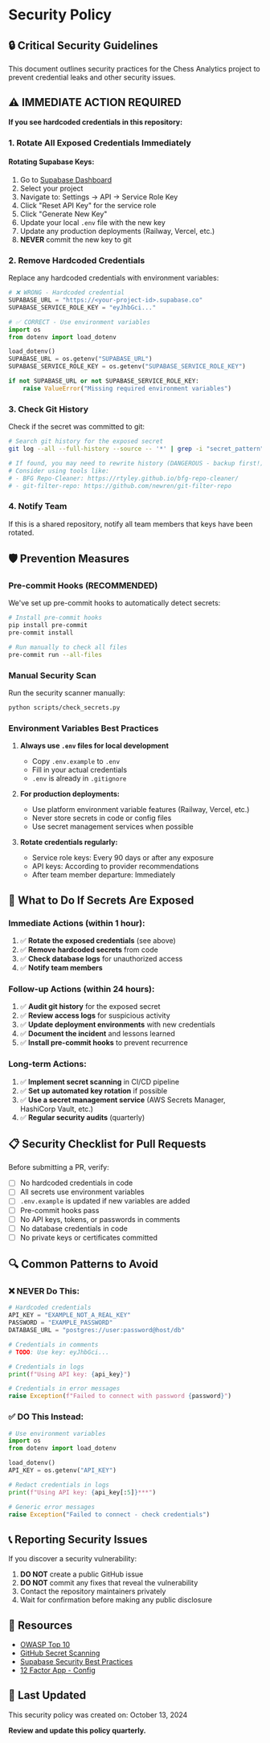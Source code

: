 # Security Policy

## 🔒 Critical Security Guidelines

This document outlines security practices for the Chess Analytics project to prevent credential leaks and other security issues.

## ⚠️ IMMEDIATE ACTION REQUIRED

**If you see hardcoded credentials in this repository:**

### 1. Rotate All Exposed Credentials Immediately

#### Rotating Supabase Keys:

1. Go to [Supabase Dashboard](https://app.supabase.com)
2. Select your project
3. Navigate to: Settings → API → Service Role Key
4. Click "Reset API Key" for the service role
5. Click "Generate New Key"
6. Update your local `.env` file with the new key
7. Update any production deployments (Railway, Vercel, etc.)
8. **NEVER** commit the new key to git

### 2. Remove Hardcoded Credentials

Replace any hardcoded credentials with environment variables:

```python
# ❌ WRONG - Hardcoded credential
SUPABASE_URL = "https://<your-project-id>.supabase.co"
SUPABASE_SERVICE_ROLE_KEY = "eyJhbGci..."

# ✅ CORRECT - Use environment variables
import os
from dotenv import load_dotenv

load_dotenv()
SUPABASE_URL = os.getenv("SUPABASE_URL")
SUPABASE_SERVICE_ROLE_KEY = os.getenv("SUPABASE_SERVICE_ROLE_KEY")

if not SUPABASE_URL or not SUPABASE_SERVICE_ROLE_KEY:
    raise ValueError("Missing required environment variables")
```

### 3. Check Git History

Check if the secret was committed to git:

```bash
# Search git history for the exposed secret
git log --all --full-history --source -- '*' | grep -i "secret_pattern"

# If found, you may need to rewrite history (DANGEROUS - backup first!)
# Consider using tools like:
# - BFG Repo-Cleaner: https://rtyley.github.io/bfg-repo-cleaner/
# - git-filter-repo: https://github.com/newren/git-filter-repo
```

### 4. Notify Team

If this is a shared repository, notify all team members that keys have been rotated.

## 🛡️ Prevention Measures

### Pre-commit Hooks (RECOMMENDED)

We've set up pre-commit hooks to automatically detect secrets:

```bash
# Install pre-commit hooks
pip install pre-commit
pre-commit install

# Run manually to check all files
pre-commit run --all-files
```

### Manual Security Scan

Run the security scanner manually:

```bash
python scripts/check_secrets.py
```

### Environment Variables Best Practices

1. **Always use `.env` files for local development**
   - Copy `.env.example` to `.env`
   - Fill in your actual credentials
   - `.env` is already in `.gitignore`

2. **For production deployments:**
   - Use platform environment variable features (Railway, Vercel, etc.)
   - Never store secrets in code or config files
   - Use secret management services when possible

3. **Rotate credentials regularly:**
   - Service role keys: Every 90 days or after any exposure
   - API keys: According to provider recommendations
   - After team member departure: Immediately

## 🚨 What to Do If Secrets Are Exposed

### Immediate Actions (within 1 hour):

1. ✅ **Rotate the exposed credentials** (see above)
2. ✅ **Remove hardcoded secrets** from code
3. ✅ **Check database logs** for unauthorized access
4. ✅ **Notify team members**

### Follow-up Actions (within 24 hours):

1. ✅ **Audit git history** for the exposed secret
2. ✅ **Review access logs** for suspicious activity
3. ✅ **Update deployment environments** with new credentials
4. ✅ **Document the incident** and lessons learned
5. ✅ **Install pre-commit hooks** to prevent recurrence

### Long-term Actions:

1. ✅ **Implement secret scanning** in CI/CD pipeline
2. ✅ **Set up automated key rotation** if possible
3. ✅ **Use a secret management service** (AWS Secrets Manager, HashiCorp Vault, etc.)
4. ✅ **Regular security audits** (quarterly)

## 📋 Security Checklist for Pull Requests

Before submitting a PR, verify:

- [ ] No hardcoded credentials in code
- [ ] All secrets use environment variables
- [ ] `.env.example` is updated if new variables are added
- [ ] Pre-commit hooks pass
- [ ] No API keys, tokens, or passwords in comments
- [ ] No database credentials in code
- [ ] No private keys or certificates committed

## 🔍 Common Patterns to Avoid

### ❌ NEVER Do This:

<!-- Examples below use non-real placeholder values. -->
```python
# Hardcoded credentials
API_KEY = "EXAMPLE_NOT_A_REAL_KEY"
PASSWORD = "EXAMPLE_PASSWORD"
DATABASE_URL = "postgres://user:password@host/db"

# Credentials in comments
# TODO: Use key: eyJhbGci...

# Credentials in logs
print(f"Using API key: {api_key}")

# Credentials in error messages
raise Exception(f"Failed to connect with password {password}")
```

### ✅ DO This Instead:

```python
# Use environment variables
import os
from dotenv import load_dotenv

load_dotenv()
API_KEY = os.getenv("API_KEY")

# Redact credentials in logs
print(f"Using API key: {api_key[:5]}***")

# Generic error messages
raise Exception("Failed to connect - check credentials")
```

## 📞 Reporting Security Issues

If you discover a security vulnerability:

1. **DO NOT** create a public GitHub issue
2. **DO NOT** commit any fixes that reveal the vulnerability
3. Contact the repository maintainers privately
4. Wait for confirmation before making any public disclosure

## 🔗 Resources

- [OWASP Top 10](https://owasp.org/www-project-top-ten/)
- [GitHub Secret Scanning](https://docs.github.com/en/code-security/secret-scanning)
- [Supabase Security Best Practices](https://supabase.com/docs/guides/platform/going-into-prod)
- [12 Factor App - Config](https://12factor.net/config)

## 📅 Last Updated

This security policy was created on: October 13, 2024

**Review and update this policy quarterly.**

